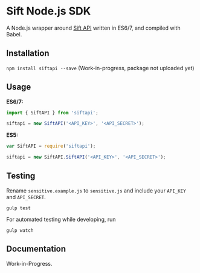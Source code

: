 Sift Node.js SDK
================

A Node.js wrapper around [Sift API](http://sift.easilydo.com) written in ES6/7,
and compiled with Babel.

Installation
------------

`npm install siftapi --save`
(Work-in-progress, package not uploaded yet)

Usage
-----

**ES6/7:**

```javascript
import { SiftAPI } from 'siftapi';

siftapi = new SiftAPI('<API_KEY>', '<API_SECRET>');
```

**ES5:**

```javascript
var SiftAPI = require('siftapi');

siftapi = new SiftAPI.SiftAPI('<API_KEY>', '<API_SECRET>');
```

Testing
-------

Rename `sensitive.example.js` to `sensitive.js` and include your `API_KEY` and
`API_SECRET`.

```
gulp test
```

For automated testing while developing, run

```
gulp watch
```

Documentation
-------------

Work-in-Progress.

